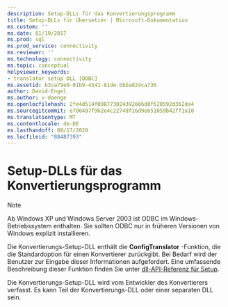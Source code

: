 ```yaml
---
description: Setup-DLLs für das Konvertierungsprogramm
title: Setup-DLLs für Übersetzer | Microsoft-Dokumentation
ms.custom: ''
ms.date: 01/19/2017
ms.prod: sql
ms.prod_service: connectivity
ms.reviewer: ''
ms.technology: connectivity
ms.topic: conceptual
helpviewer_keywords:
- translator setup DLL [ODBC]
ms.assetid: b3ca79e9-01b9-4541-81de-bbbad24ca736
author: David-Engel
ms.author: v-daenge
ms.openlocfilehash: 2fe4d514f098773024392666d8f528592d362da4
ms.sourcegitcommit: e700497f962e4c2274df16d9e651059b42ff1a10
ms.translationtype: MT
ms.contentlocale: de-DE
ms.lasthandoff: 08/17/2020
ms.locfileid: "88487393"
---
```

# <a name="translator-setup-dlls"></a>Setup-DLLs für das Konvertierungsprogramm
> [!NOTE]  
>  Ab Windows XP und Windows Server 2003 ist ODBC im Windows-Betriebssystem enthalten. Sie sollten ODBC nur in früheren Versionen von Windows explizit installieren.  
  
 Die Konvertierungs-Setup-DLL enthält die **ConfigTranslator** -Funktion, die die Standardoption für einen Konvertierer zurückgibt. Bei Bedarf wird der Benutzer zur Eingabe dieser Informationen aufgefordert. Eine umfassende Beschreibung dieser Funktion finden Sie unter [dll-API-Referenz für Setup](../../../odbc/reference/syntax/setup-dll-api-reference.md).  
  
 Die Konvertierungs-Setup-DLL wird vom Entwickler des Konvertierers verfasst. Es kann Teil der Konvertierungs-DLL oder einer separaten DLL sein.
